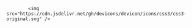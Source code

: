 
            <img src="https://cdn.jsdelivr.net/gh/devicons/devicon/icons/css3/css3-original.svg" />
          
